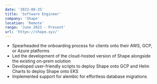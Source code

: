 ```yaml
---
date: '2023-08-25'
title: 'Software Engineer'
company: 'Shape'
location: 'Remote'
range: 'June 2023 - Present'
url: 'https://shape.xyz/'
---
```


- Spearheaded the onboarding process for clients onto their AWS, GCP, or Azure platforms
- Led the development of the cloud-hosted version of Shape alongside the existing on-prem solution
- Developed user-friendly scripts to deploy Shape onto GCP and Helm Charts to deploy Shape onto EKS
- Implemented support for alembic for effortless database migrations
